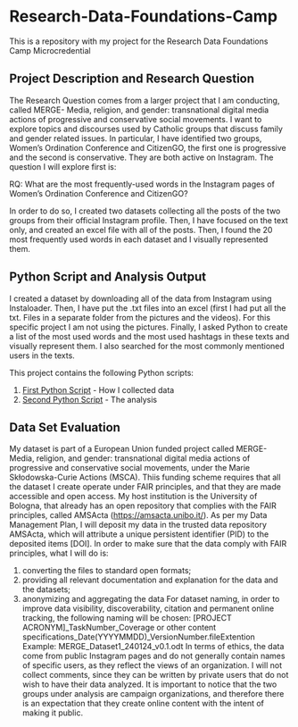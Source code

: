 # Research-Data-Foundations-Camp
This is a repository with my project for the Research Data Foundations Camp Microcredential

## Project Description and Research Question
The Research Question comes from a larger project that I am conducting, called MERGE- Media, religion, and gender: transnational digital media actions of progressive and conservative social movements. I want to explore topics and discourses used by Catholic groups that discuss family and gender related issues. In particular, I have identified two groups, Women’s Ordination Conference and CitizenGO, the first one is progressive and the second is conservative. They are both active on Instagram. The question I will explore first is:

RQ: What are the most frequently-used words in the Instagram pages of Women’s Ordination Conference and CitizenGO?

In order to do so, I created two datasets collecting all the posts of the two groups from their official Instagram profile. Then, I have focused on the text only, and created an excel file with all of the posts. Then, I found the 20 most frequently used words in each dataset and I visually represented them. 


## Python Script and Analysis Output

I created a dataset by downloading all of the data from Instagram using Instaloader. Then, I have put the .txt files into an excel (first I had put all the txt. Files in a separate folder from the pictures and the videos). For this specific project I am not using the pictures. Finally, I asked Python to create a list of the most used words and the most used hashtags in these texts and visually represent them. I also searched for the most commonly mentioned users in the texts. 

This project contains the following Python scripts:

1. [First Python Script](Dataset.py) - How I collected data
2. [Second Python Script](Analysis.py) - The analysis



## Data Set Evaluation

My dataset is part of a European Union funded project called MERGE- Media, religion, and gender: transnational digital media actions of progressive and conservative social movements, under the Marie Skłodowska-Curie Actions (MSCA). Thiis funding scheme requires that all the dataset I create operate under FAIR principles, and that they are made accessible and open access. My host institution is the University of Bologna, that already has an open repository that complies with the FAIR principles, called AMSActa (https://amsacta.unibo.it/). As per my Data Management Plan, I will deposit my data in the trusted data repository AMSActa, which will attribute a unique persistent identifier (PID) to the deposited items [DOI]. In order to make sure that the data comply with FAIR principles, what I will do is:
1)	converting the files to standard open formats; 
2)	providing all relevant documentation and explanation for the data and the datasets;
3)	anonymizing and aggregating the data
For dataset naming, in order to improve data visibility, discoverability, citation and permanent online tracking, the following naming will be chosen:
[PROJECT ACRONYM]_TaskNumber_Coverage or other content specifications_Date(YYYYMMDD)_VersionNumber.fileExtention
Example: 
MERGE_Dataset1_240124_v0.1.odt
In terms of ethics, the data come from public Instagram pages and do not generally contain names of specific users, as they reflect the views of an organization. I will not collect comments, since they can be written by private users that do not wish to have their data analyzed. It is important to notice that the two groups under analysis are campaign organizations, and therefore there is an expectation that they create online content with the intent of making it public. 


